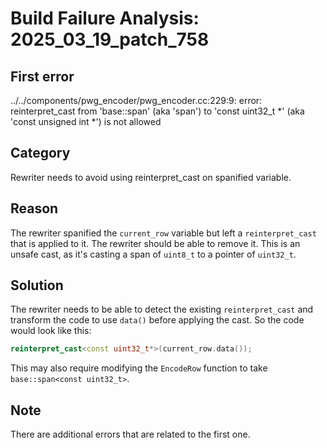 # Build Failure Analysis: 2025_03_19_patch_758

## First error

../../components/pwg_encoder/pwg_encoder.cc:229:9: error: reinterpret_cast from 'base::span<const uint8_t>' (aka 'span<const unsigned char>') to 'const uint32_t *' (aka 'const unsigned int *') is not allowed

## Category
Rewriter needs to avoid using reinterpret_cast on spanified variable.

## Reason
The rewriter spanified the `current_row` variable but left a `reinterpret_cast` that is applied to it. The rewriter should be able to remove it. This is an unsafe cast, as it's casting a span of `uint8_t` to a pointer of `uint32_t`.

## Solution
The rewriter needs to be able to detect the existing `reinterpret_cast` and transform the code to use `data()` before applying the cast. So the code would look like this:
```c++
reinterpret_cast<const uint32_t*>(current_row.data());
```
This may also require modifying the `EncodeRow` function to take `base::span<const uint32_t>`.

## Note
There are additional errors that are related to the first one.